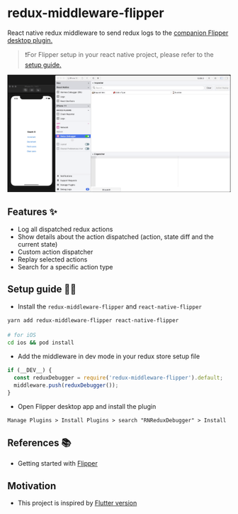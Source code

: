 # redux-middleware-flipper
React native redux middleware to send redux logs to the [companion Flipper desktop plugin.](https://github.com/aseemc/flipper-plugin-react-native-redux-debugger)

> ❗For Flipper setup in your react native project, please refer to the [setup guide.](https://fbflipper.com/docs/getting-started/react-native)

![Workflow](./assets/rn-redux-flipper.gif)

## Features ✨

- Log all dispatched redux actions
- Show details about the action dispatched (action, state diff and the current state)
- Custom action dispatcher
- Replay selected actions
- Search for a specific action type

## Setup guide ✍🏻

- Install the `redux-middleware-flipper` and `react-native-flipper`
```bash
yarn add redux-middleware-flipper react-native-flipper

# for iOS
cd ios && pod install
```
- Add the middleware in dev mode in your redux store setup file
```javascript
if (__DEV__) {
  const reduxDebugger = require('redux-middleware-flipper').default;
  middleware.push(reduxDebugger());
}
```
- Open Flipper desktop app and install the plugin 
```
Manage Plugins > Install Plugins > search "RNReduxDebugger" > Install
```

## References 📚

- Getting started with [Flipper](https://fbflipper.com/docs/tutorial/intro)

## Motivation

- This project is inspired by [Flutter version](https://github.com/leanflutter/flipper-plugin-reduxinspector)